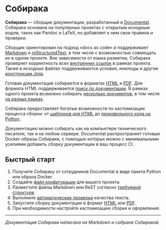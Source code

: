 # Собирака

**Собирака** — сборщик документации, разработанный в [Documentat](https://documentat.io/). Собирака основана на популярных проектах с открытым исходным кодом, таких как Pandoc и LaTeX, но добавляет к ним свои правила и проверки.

Сборщик ориентирован на подход «docs as code» и поддерживает [Markdown](writing/markdown.md) и [reStructuredText](writing/rest.md), в том числе с возможностью совмещать их в одном проекте. Вне зависимости от языка разметки, Собирака проверяет корректность всех [внутренних ссылок](writing/links.md) в рамках проекта. Также в исходных файлах поддерживаются условия, инклюды и другие [конструкции Jinja](writing/jinja.md).

Готовая документация собирается в форматах [HTML](build-html/) и [PDF](build-pdf/). Для формата HTML поддерживается [поиск по документации](overview/search.md). В рамках одного проекта возможно собирать [несколько документов](overview/terms.md), в том числе [на разных языках](overview/multilang.md).

Собирака предоставляет богатые возможности по кастомизации процесса сборки: от [шаблонов для HTML](build-html/web-customization.md#template) до [произвольного кода на Python](reference/processor-api.md).

Документацию можно собирать как на компьютере технического писателя, так и на любом сервере. Documentat распространяет готовые Docker-образы Собираки, с помощью которых можно с минимальными усилиями добавить сборку документации в ваш процесс CI.

## Быстрый старт

1. Получите Собираку от сотрудников Documentat в виде пакета Python или образа Docker.
1. Создайте [файл конфигурации](reference/configuration.md) для вашего проекта.
1. Разместите файлы Markdown или ReST согласно [требуемой структуре](overview/).
1. Выполните [автоматические проверки](overview/prover.md) качества текста.
1. Запустите сборку документации в формат [HTML](build-html/web.md) или [PDF](build-pdf/latex.md).
1. При необходимости настройте кастомизацию сборки и оформления.

----

_Документация Собираки написана на Markdown и собрана Собиракой._